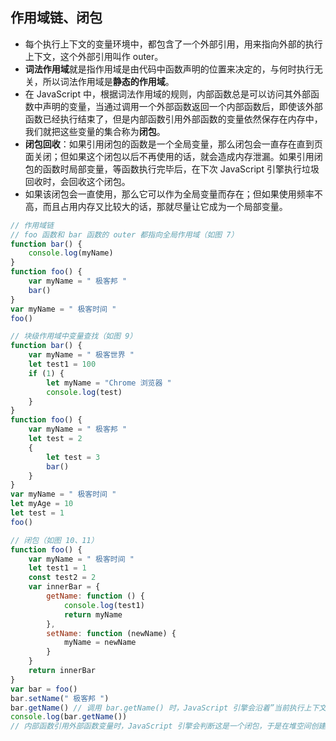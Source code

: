 ## 作用域链、闭包
- 每个执行上下文的变量环境中，都包含了一个外部引用，用来指向外部的执行上下文，这个外部引用叫作 outer。
- **词法作用域**就是指作用域是由代码中函数声明的位置来决定的，与何时执行无关，所以词法作用域是**静态的作用域**。
- 在 JavaScript 中，根据词法作用域的规则，内部函数总是可以访问其外部函数中声明的变量，当通过调用一个外部函数返回一个内部函数后，即使该外部函数已经执行结束了，但是内部函数引用外部函数的变量依然保存在内存中，我们就把这些变量的集合称为**闭包**。
- **闭包回收**：如果引用闭包的函数是一个全局变量，那么闭包会一直存在直到页面关闭；但如果这个闭包以后不再使用的话，就会造成内存泄漏。如果引用闭包的函数时局部变量，等函数执行完毕后，在下次 JavaScript 引擎执行垃圾回收时，会回收这个闭包。
- 如果该闭包会一直使用，那么它可以作为全局变量而存在；但如果使用频率不高，而且占用内存又比较大的话，那就尽量让它成为一个局部变量。

```js
// 作用域链
// foo 函数和 bar 函数的 outer 都指向全局作用域（如图 7）
function bar() {
    console.log(myName)
}
function foo() {
    var myName = " 极客邦 "
    bar()
}
var myName = " 极客时间 "
foo()
```

```js
// 块级作用域中变量查找（如图 9）
function bar() {
    var myName = " 极客世界 "
    let test1 = 100
    if (1) {
        let myName = "Chrome 浏览器 "
        console.log(test)
    }
}
function foo() {
    var myName = " 极客邦 "
    let test = 2
    {
        let test = 3
        bar()
    }
}
var myName = " 极客时间 "
let myAge = 10
let test = 1
foo()
```

```js
// 闭包（如图 10、11）
function foo() {
    var myName = " 极客时间 "
    let test1 = 1
    const test2 = 2
    var innerBar = {
        getName: function () {
            console.log(test1)
            return myName
        },
        setName: function (newName) {
            myName = newName
        }
    }
    return innerBar
}
var bar = foo()
bar.setName(" 极客邦 ")
bar.getName() // 调用 bar.getName() 时，JavaScript 引擎会沿着”当前执行上下文（Local） -> 闭包 Closure（foo） -> 全局执行上下文（Global）“的顺序查找 myName 变量。
console.log(bar.getName())
// 内部函数引用外部函数变量时，JavaScript 引擎会判断这是一个闭包，于是在堆空间创建一个“closure(foo)”的对象，用来保存 myName 变量
```